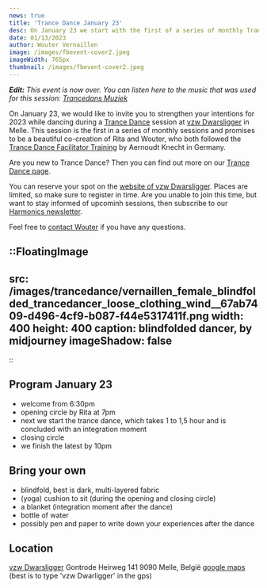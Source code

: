```yaml
---
news: true
title: 'Trance Dance January 23'
desc: On January 23 we start with the first of a series of monthly Trance Dance sessions at vzw Dwarsligger in Melle
date: 01/13/2023
author: Wouter Vernaillen
image: /images/fbevent-cover2.jpeg
imageWidth: 765px
thumbnail: /images/fbevent-cover2.jpeg
---
```

***Edit:*** *This event is now over.*
*You can listen here to the music that was used for this session: [Trancedans Muziek](/en/news/trancedancemusic)*

On January 23, we would like to invite you to strengthen your intentions for 2023 while dancing during a [Trance Dance](/en/trancedance) session at [vzw Dwarsligger](https://www.dwarsligger33.com/event-details/trancedans) in Melle.
This session is the first in a series of monthly sessions and promises to be a beautiful co-creation of Rita and Wouter, who both followed the [Trance Dance Facilitator Training](https://trance-dance.net/events/trancedance-facilitator-training/) by Aernoudt Knecht in Germany.

Are you new to Trance Dance? Then you can find out more on our [Trance Dance page](/en/trancedance).

You can reserve your spot on the [website of vzw Dwarsligger](https://www.dwarsligger33.com/event-details/trancedans). Places are limited, so make sure to register in time.
Are you unable to join this time, but want to stay informed of upcominh sessions, then subscribe to our [Harmonics newsletter](/en/news).

Feel free to [contact Wouter](/en/contact) if you have any questions.

::FloatingImage
---
src: /images/trancedance/vernaillen_female_blindfolded_trancedancer_loose_clothing_wind__67ab7409-d496-4cf9-b087-f44e5317411f.png
width: 400
height: 400
caption: blindfolded dancer, by midjourney
imageShadow: false
---
::

## Program January 23
* welcome from 6:30pm
* opening circle by Rita at 7pm
* next we start the trance dance, which takes 1 to 1,5 hour and is concluded with an integration moment
* closing circle
* we finish the latest by 10pm

## Bring your own
* blindfold, best is dark, multi-layered fabric
* (yoga) cushion to sit (during the opening and closing circle)
* a blanket (integration moment after the dance)
* bottle of water
* possibly pen and paper to write down your experiences after the dance

## Location

[vzw Dwarsligger](https://www.dwarsligger33.com/)
Gontrode Heirweg 141
9090 Melle, België
[google maps](https://goo.gl/maps/MnNE7r2AvZPsRXsK9)
(best is to type 'vzw Dwarligger' in the gps)